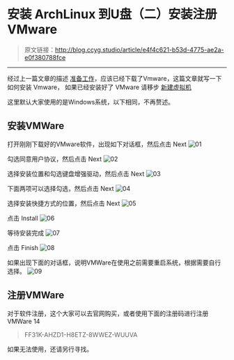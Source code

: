 # 安装 ArchLinux 到U盘（二）安装注册VMware

[annotation]: <id> (e4f4c621-b53d-4775-ae2a-e0f380788fce)
[annotation]: <create_time> (2018-01-14 18:06:00)
[annotation]: <category> (计算机技术)
[annotation]: <tags> (操作系统|Linux)
[annotation]: <status> (public)
[annotation]: <topic> (安装 ArchLinux 到U盘)
[annotation]: <index> (2)
[annotation]: <comments> (true)

> 原文链接：<http://blog.ccyg.studio/article/e4f4c621-b53d-4775-ae2a-e0f380788fce>

---


经过上一篇文章的描述 [准备工作](./55ffae4e-64e2-4b8e-bb9d-3ae759b3e223)，应该已经下载了Vmware，这篇文章就写一下如何安装 Vmware， 如果已经安装好了 VMware 请移步 [新建虚拟机](./206f744b-1d67-4afa-b25b-76d66c78e95f)

这里默认大家使用的是Windows系统，以下相同，不再赘述。

## 安装VMWare

打开刚刚下载好的VMware软件，出现如下对话框，然后点击 Next
![01](https://upload-images.jianshu.io/upload_images/406169-c3e60f4f1d6b95e7.jpg?imageMogr2/auto-orient/strip%7CimageView2/2/w/600)

勾选同意用户协议，然后点击 Next
![02](https://upload-images.jianshu.io/upload_images/406169-2731de3a7a0fe944.jpg?imageMogr2/auto-orient/strip%7CimageView2/2/w/600)

选择安装位置和勾选键盘增强驱动，然后点击 Next
![03](https://upload-images.jianshu.io/upload_images/406169-b8c883f91ede3e7e.jpg?imageMogr2/auto-orient/strip%7CimageView2/2/w/600)

下面两项可以选择勾选，然后点击 Next
![04](https://upload-images.jianshu.io/upload_images/406169-384a6789844d2f08.jpg?imageMogr2/auto-orient/strip%7CimageView2/2/w/600)

选择安装快捷方式的位置，然后点击 Next
![05](https://upload-images.jianshu.io/upload_images/406169-b31068f948d7e5bb.jpg?imageMogr2/auto-orient/strip%7CimageView2/2/w/600)

点击 Install
![06](https://upload-images.jianshu.io/upload_images/406169-605919fe08249927.jpg?imageMogr2/auto-orient/strip%7CimageView2/2/w/600)

等待安装完成
![07](https://upload-images.jianshu.io/upload_images/406169-4b5053fee8069aff.jpg?imageMogr2/auto-orient/strip%7CimageView2/2/w/600)

点击 Finish
![08](https://upload-images.jianshu.io/upload_images/406169-ba3ccd19f7d9d9d2.jpg?imageMogr2/auto-orient/strip%7CimageView2/2/w/600)

如果出现下面的对话框，说明VMWare在使用之前需要重启系统，根据需要自行选择。
![09](https://upload-images.jianshu.io/upload_images/406169-f1cb390035a25c57.jpg?imageMogr2/auto-orient/strip%7CimageView2/2/w/400)

## 注册VMWare

对于软件注册，这个大家可以去官网购买，或者使用下面的注册码进行注册 VMWare 14

>FF31K-AHZD1-H8ETZ-8WWEZ-WUUVA

如果无法使用，还请另行寻找。
